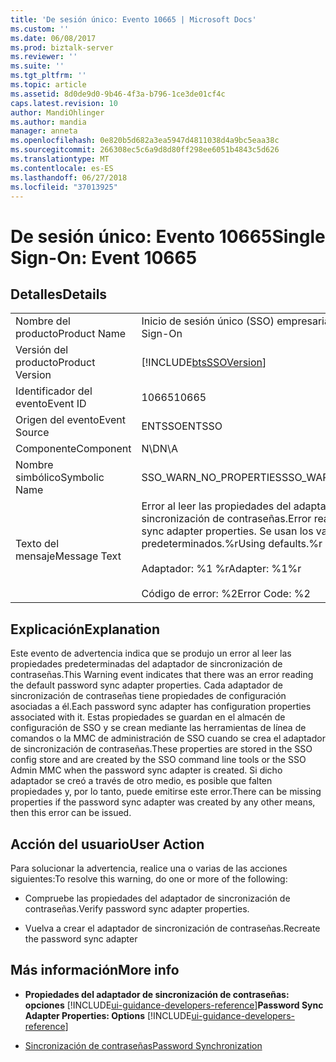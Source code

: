 ```yaml
---
title: 'De sesión único: Evento 10665 | Microsoft Docs'
ms.custom: ''
ms.date: 06/08/2017
ms.prod: biztalk-server
ms.reviewer: ''
ms.suite: ''
ms.tgt_pltfrm: ''
ms.topic: article
ms.assetid: 8d0de9d0-9b46-4f3a-b796-1ce3de01cf4c
caps.latest.revision: 10
author: MandiOhlinger
ms.author: mandia
manager: anneta
ms.openlocfilehash: 0e820b5d682a3ea5947d4811038d4a9bc5eaa38c
ms.sourcegitcommit: 266308ec5c6a9d8d80ff298ee6051b4843c5d626
ms.translationtype: MT
ms.contentlocale: es-ES
ms.lasthandoff: 06/27/2018
ms.locfileid: "37013925"
---
```

# <a name="single-sign-on-event-10665"></a><span data-ttu-id="d367b-102">De sesión único: Evento 10665</span><span class="sxs-lookup"><span data-stu-id="d367b-102">Single Sign-On: Event 10665</span></span>
## <a name="details"></a><span data-ttu-id="d367b-103">Detalles</span><span class="sxs-lookup"><span data-stu-id="d367b-103">Details</span></span>  

|                 |                                                                                                                        |
|-----------------|------------------------------------------------------------------------------------------------------------------------|
|  <span data-ttu-id="d367b-104">Nombre del producto</span><span class="sxs-lookup"><span data-stu-id="d367b-104">Product Name</span></span>   |                                               <span data-ttu-id="d367b-105">Inicio de sesión único (SSO) empresarial</span><span class="sxs-lookup"><span data-stu-id="d367b-105">Enterprise Single Sign-On</span></span>                                                |
| <span data-ttu-id="d367b-106">Versión del producto</span><span class="sxs-lookup"><span data-stu-id="d367b-106">Product Version</span></span> |                               [!INCLUDE[btsSSOVersion](../includes/btsssoversion-md.md)]                               |
|    <span data-ttu-id="d367b-107">Identificador del evento</span><span class="sxs-lookup"><span data-stu-id="d367b-107">Event ID</span></span>     |                                                         <span data-ttu-id="d367b-108">10665</span><span class="sxs-lookup"><span data-stu-id="d367b-108">10665</span></span>                                                          |
|  <span data-ttu-id="d367b-109">Origen del evento</span><span class="sxs-lookup"><span data-stu-id="d367b-109">Event Source</span></span>   |                                                         <span data-ttu-id="d367b-110">ENTSSO</span><span class="sxs-lookup"><span data-stu-id="d367b-110">ENTSSO</span></span>                                                         |
|    <span data-ttu-id="d367b-111">Componente</span><span class="sxs-lookup"><span data-stu-id="d367b-111">Component</span></span>    |                                                          <span data-ttu-id="d367b-112">N\D</span><span class="sxs-lookup"><span data-stu-id="d367b-112">N\A</span></span>                                                           |
|  <span data-ttu-id="d367b-113">Nombre simbólico</span><span class="sxs-lookup"><span data-stu-id="d367b-113">Symbolic Name</span></span>  |                                                 <span data-ttu-id="d367b-114">SSO_WARN_NO_PROPERTIES</span><span class="sxs-lookup"><span data-stu-id="d367b-114">SSO_WARN_NO_PROPERTIES</span></span>                                                 |
|  <span data-ttu-id="d367b-115">Texto del mensaje</span><span class="sxs-lookup"><span data-stu-id="d367b-115">Message Text</span></span>   | <span data-ttu-id="d367b-116">Error al leer las propiedades del adaptador de sincronización de contraseñas.</span><span class="sxs-lookup"><span data-stu-id="d367b-116">Error reading password sync adapter properties.</span></span> <span data-ttu-id="d367b-117">Se usan los valores predeterminados.%r</span><span class="sxs-lookup"><span data-stu-id="d367b-117">Using defaults.%r</span></span><br /><br /> <span data-ttu-id="d367b-118">Adaptador: %1 %r</span><span class="sxs-lookup"><span data-stu-id="d367b-118">Adapter: %1%r</span></span><br /><br /> <span data-ttu-id="d367b-119">Código de error: %2</span><span class="sxs-lookup"><span data-stu-id="d367b-119">Error Code: %2</span></span> |

## <a name="explanation"></a><span data-ttu-id="d367b-120">Explicación</span><span class="sxs-lookup"><span data-stu-id="d367b-120">Explanation</span></span>  
 <span data-ttu-id="d367b-121">Este evento de advertencia indica que se produjo un error al leer las propiedades predeterminadas del adaptador de sincronización de contraseñas.</span><span class="sxs-lookup"><span data-stu-id="d367b-121">This Warning event indicates that there was an error reading the default password sync adapter properties.</span></span> <span data-ttu-id="d367b-122">Cada adaptador de sincronización de contraseñas tiene propiedades de configuración asociadas a él.</span><span class="sxs-lookup"><span data-stu-id="d367b-122">Each password sync adapter has configuration properties associated with it.</span></span> <span data-ttu-id="d367b-123">Estas propiedades se guardan en el almacén de configuración de SSO y se crean mediante las herramientas de línea de comandos o la MMC de administración de SSO cuando se crea el adaptador de sincronización de contraseñas.</span><span class="sxs-lookup"><span data-stu-id="d367b-123">These properties are stored in the SSO config store and are created by the SSO command line tools or the SSO Admin MMC when the password sync adapter is created.</span></span>  <span data-ttu-id="d367b-124">Si dicho adaptador se creó a través de otro medio, es posible que falten propiedades y, por lo tanto, puede emitirse este error.</span><span class="sxs-lookup"><span data-stu-id="d367b-124">There can be missing properties if the password sync adapter was created by any other means, then this error can be issued.</span></span>  

## <a name="user-action"></a><span data-ttu-id="d367b-125">Acción del usuario</span><span class="sxs-lookup"><span data-stu-id="d367b-125">User Action</span></span>  
 <span data-ttu-id="d367b-126">Para solucionar la advertencia, realice una o varias de las acciones siguientes:</span><span class="sxs-lookup"><span data-stu-id="d367b-126">To resolve this warning, do one or more of the following:</span></span>  

-   <span data-ttu-id="d367b-127">Compruebe las propiedades del adaptador de sincronización de contraseñas.</span><span class="sxs-lookup"><span data-stu-id="d367b-127">Verify password sync adapter properties.</span></span>  

-   <span data-ttu-id="d367b-128">Vuelva a crear el adaptador de sincronización de contraseñas.</span><span class="sxs-lookup"><span data-stu-id="d367b-128">Recreate the password sync adapter</span></span>  

## <a name="more-info"></a><span data-ttu-id="d367b-129">Más información</span><span class="sxs-lookup"><span data-stu-id="d367b-129">More info</span></span>

- <span data-ttu-id="d367b-130">**Propiedades del adaptador de sincronización de contraseñas: opciones** [!INCLUDE[ui-guidance-developers-reference](../includes/ui-guidance-developers-reference.md)]</span><span class="sxs-lookup"><span data-stu-id="d367b-130">**Password Sync Adapter Properties: Options** [!INCLUDE[ui-guidance-developers-reference](../includes/ui-guidance-developers-reference.md)]</span></span>

- [<span data-ttu-id="d367b-131">Sincronización de contraseñas</span><span class="sxs-lookup"><span data-stu-id="d367b-131">Password Synchronization</span></span>](../core/password-synchronization2.md)
